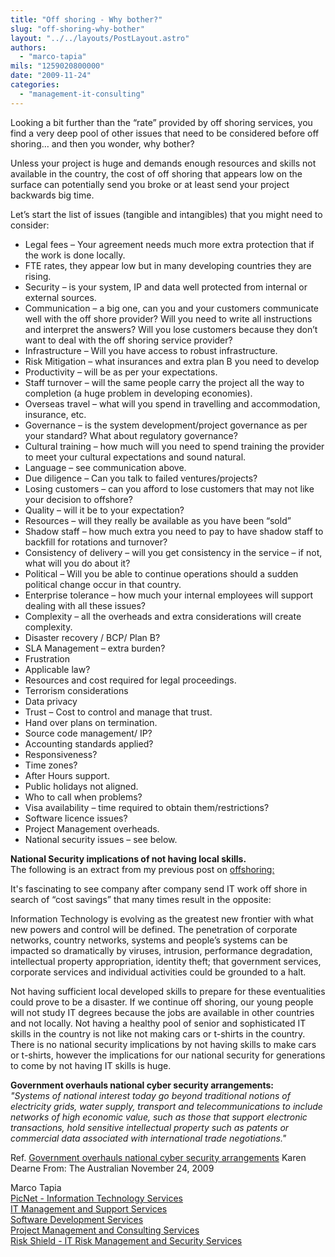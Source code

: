 ```yaml
---
title: "Off shoring - Why bother?"
slug: "off-shoring-why-bother"
layout: "../../layouts/PostLayout.astro"
authors: 
  - "marco-tapia"
mils: "1259020800000"
date: "2009-11-24"
categories: 
  - "management-it-consulting"
---
```


  
Looking a bit further than the “rate” provided by off shoring services, you find a very deep pool of other issues that need to be considered before off shoring… and then you wonder, why bother?

Unless your project is huge and demands enough resources and skills not available in the country, the cost of off shoring that appears low on the surface can potentially send you broke or at least send your project backwards big time.

Let’s start the list of issues (tangible and intangibles) that you might need to consider:

- Legal fees – Your agreement needs much more extra protection that if the work is done locally.
- FTE rates, they appear low but in many developing countries they are rising.
- Security – is your system, IP and data well protected from internal or external sources.
- Communication – a big one, can you and your customers communicate well with the off shore provider? Will you need to write all instructions and interpret the answers? Will you lose customers because they don’t want to deal with the off shoring service provider?
- Infrastructure – Will you have access to robust infrastructure.
- Risk Mitigation – what insurances and extra plan B you need to develop
- Productivity – will be as per your expectations.
- Staff turnover – will the same people carry the project all the way to completion (a huge problem in developing economies).
- Overseas travel – what will you spend in travelling and accommodation, insurance, etc.
- Governance – is the system development/project governance as per your standard? What about regulatory governance?
- Cultural training – how much will you need to spend training the provider to meet your cultural expectations and sound natural.
- Language – see communication above.
- Due diligence – Can you talk to failed ventures/projects?
- Losing customers – can you afford to lose customers that may not like your decision to offshore?
- Quality – will it be to your expectation?
- Resources – will they really be available as you have been “sold”
- Shadow staff – how much extra you need to pay to have shadow staff to backfill for rotations and turnover?
- Consistency of delivery – will you get consistency in the service – if not, what will you do about it?
- Political – Will you be able to continue operations should a sudden political change occur in that country.
- Enterprise tolerance – how much your internal employees will support dealing with all these issues?
- Complexity – all the overheads and extra considerations will create complexity.
- Disaster recovery / BCP/ Plan B?
- SLA Management – extra burden?
- Frustration
- Applicable law?
- Resources and cost required for legal proceedings.
- Terrorism considerations
- Data privacy
- Trust – Cost to control and manage that trust.
- Hand over plans on termination.
- Source code management/ IP?
- Accounting standards applied?
- Responsiveness?
- Time zones?
- After Hours support.
- Public holidays not aligned.
- Who to call when problems?
- Visa availability – time required to obtain them/restrictions?
- Software licence issues?
- Project Management overheads.
- National security issues – see below.

**National Security implications of not having local skills.**  
The following is an extract from my previous post on [offshoring:](https://picnet.com.au/blogs/Marco/post/2009/06/24/Please-keep-sending-IT-work-off-shore-I-need-a-new-car/)

It's fascinating to see company after company send IT work off shore in search of “cost savings” that many times result in the opposite:

Information Technology is evolving as the greatest new frontier with what new powers and control will be defined. The penetration of corporate networks, country networks, systems and people’s systems can be impacted so dramatically by viruses, intrusion, performance degradation, intellectual property appropriation, identity theft; that government services, corporate services and individual activities could be grounded to a halt.

Not having sufficient local developed skills to prepare for these eventualities could prove to be a disaster. If we continue off shoring, our young people will not study IT degrees because the jobs are available in other countries and not locally. Not having a healthy pool of senior and sophisticated IT skills in the country is not like not making cars or t-shirts in the country. There is no national security implications by not having skills to make cars or t-shirts, however the implications for our national security for generations to come by not having IT skills is huge.

**Government overhauls national cyber security arrangements:**  
_"Systems of national interest today go beyond traditional notions of electricity grids, water supply, transport and telecommunications to include networks of high economic value, such as those that support electronic transactions, hold sensitive intellectual property such as patents or commercial data associated with international trade negotiations."_

Ref. [Government overhauls national cyber security arrangements](http://www.theaustralian.com.au/australian-it/government/government-overhauls-national-cyber-security-arrangements/story-fn4htb9o-1225802579568) Karen Dearne From: The Australian November 24, 2009

Marco Tapia  
[PicNet - Information Technology Services](https://picnet.com.au/ "PicNet IT Services")  
[IT Management and Support Services](https://picnet.com.au/managed-it-support.html "IT Managed Support")  
[Software Development Services](https://picnet.com.au/software-development.html "Custom Software Development Services")  
[Project Management and Consulting Services](https://picnet.com.au/it-consulting.html "IT Consulting Services")  
[Risk Shield - IT Risk Management and Security Services](https://picnet.com.au/rs_introduction.html "Risk Management and Security Services")
